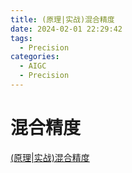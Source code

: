 ```yaml
---
title: (原理|实战)混合精度 
date: 2024-02-01 22:29:42
tags:
  - Precision
categories:
  - AIGC
  - Precision
---
```


<p></p>
<!-- more -->


# 混合精度
[(原理|实战)混合精度](https://candied-skunk-1ca.notion.site/d27bdf000e7c42eabd288f9d036ea5e7?pvs=4)